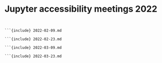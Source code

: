 # Jupyter accessibility meetings 2022

```{include} 2022-01-12.md

```

````{include} 2022-01-26.md

```{include} 2022-02-09.md

```{include} 2022-02-23.md

```{include} 2022-03-09.md

```{include} 2022-03-23.md
````

```{include} 2022-04-06.md

```

```{include} 2022-04-20.md

```

```{include} 2022-05-04.md

```

```{include} 2022-06-01.md

```

```{include} 2022-06-15.md

```

```{include} 2022-06-29.md

```

```{include} 2022-07-13.md

```

```{include} 2022-08-10.md

```

```{include} 2022-08-24.md

```

```{include} 2022-09-07.md

```
